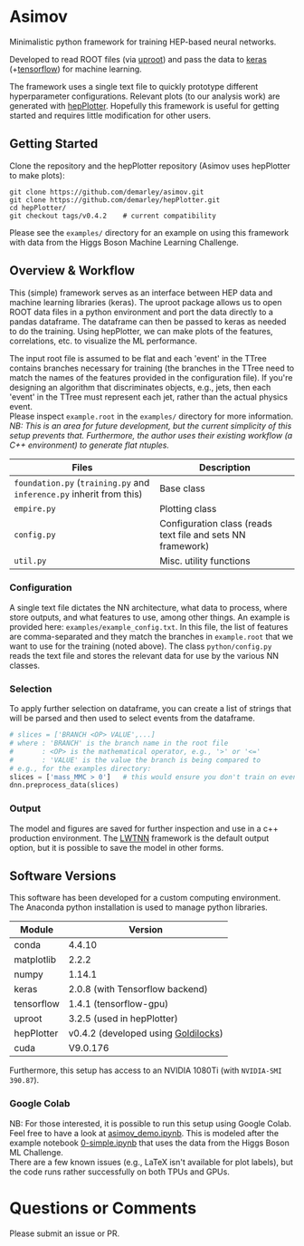 # Asimov

Minimalistic python framework for training HEP-based neural networks.  

Developed to read ROOT files (via [uproot](https://github.com/scikit-hep/uproot)) 
and pass the data to [keras](https://keras.io/) (+[tensorflow](https://www.tensorflow.org/)) for machine learning.

The framework uses a single text file to quickly prototype different hyperparameter configurations.
Relevant plots (to our analysis work) are generated with [hepPlotter](https://github.com/demarley/hepPlotter).
Hopefully this framework is useful for getting started and requires little modification for other users.

## Getting Started

Clone the repository and the hepPlotter repository (Asimov uses hepPlotter to make plots):

```
git clone https://github.com/demarley/asimov.git
git clone https://github.com/demarley/hepPlotter.git
cd hepPlotter/
git checkout tags/v0.4.2    # current compatibility
```

Please see the `examples/` directory for an example on using this framework with data from the Higgs Boson Machine Learning Challenge.

## Overview & Workflow

This (simple) framework serves as an interface between HEP data and machine learning libraries (keras).
The uproot package allows us to open ROOT data files in a python environment and port the data directly to a pandas dataframe.
The dataframe can then be passed to keras as needed to do the training.
Using hepPlotter, we can make plots of the features, correlations, etc. to visualize the ML performance.

The input root file is assumed to be flat and each 'event' in the TTree contains branches necessary for training 
(the branches in the TTree need to match the names of the features provided in the configuration file).
If you're designing an algorithm that discriminates objects, e.g., jets, then each 'event' in the TTree must represent each jet, rather than the actual physics event.   
Please inspect `example.root` in the `examples/` directory for more information.  
_NB: This is an area for future development, but the current simplicity of this setup prevents that.  Furthermore, the author uses their existing workflow (a C++ environment) to generate flat ntuples._

Files | Description
----- | -----------
`foundation.py` (`training.py` and `inference.py` inherit from this) | Base class
`empire.py` | Plotting class
`config.py` | Configuration class (reads text file and sets NN framework)
`util.py`   | Misc. utility functions


### Configuration

A single text file dictates the NN architecture, what data to process, where store outputs, and what features to use, among other things.
An example is provided here: `examples/example_config.txt`.
In this file, the list of features are comma-separated and they match the branches in `example.root` that we want to use for the training (noted above).
The class `python/config.py` reads the text file and stores the relevant data for use by the various NN classes.

### Selection
To apply further selection on dataframe, you can create a list of strings that will be parsed
and then used to select events from the dataframe.

```python
# slices = ['BRANCH <OP> VALUE',...]
# where : 'BRANCH' is the branch name in the root file
#       : <OP> is the mathematical operator, e.g., '>' or '<='
#       : 'VALUE' is the value the branch is being compared to
# e.g., for the examples directory:
slices = ['mass_MMC > 0']   # this would ensure you don't train on events with mass_MMC=-999.
dnn.preprocess_data(slices)
```

### Output

The model and figures are saved for further inspection and use in a c++ production environment.
The [LWTNN](https://github.com/lwtnn/lwtnn) framework is the default output option, but it is possible to save the model in other forms.

## Software Versions

This software has been developed for a custom computing environment.
The Anaconda python installation is used to manage python libraries.

Module | Version
------ | -------
conda      | 4.4.10
matplotlib | 2.2.2
numpy      | 1.14.1
keras      | 2.0.8 (with Tensorflow backend)
tensorflow | 1.4.1 (tensorflow-gpu)
uproot     | 3.2.5 (used in hepPlotter)
hepPlotter | v0.4.2 (developed using [Goldilocks](https://github.com/demarley/goldilocks))
cuda       | V9.0.176

Furthermore, this setup has access to an NVIDIA 1080Ti (with `NVIDIA-SMI 390.87`).

### Google Colab

NB: For those interested, it is possible to run this setup using Google Colab.
Feel free to have a look at [asimov_demo.ipynb](https://colab.research.google.com/drive/1sb0-Yy71aS1zPOqIJZw9Y-BwEN8SVV0l). 
This is modeled after the example notebook [0-simple.ipynb](https://github.com/demarley/asimov/blob/master/examples/0-simple.ipynb) that uses the data from the Higgs Boson ML Challenge.  
There are a few known issues (e.g., LaTeX isn't available for plot labels), but the code runs rather successfully on both TPUs and GPUs.

# Questions or Comments

Please submit an issue or PR.
